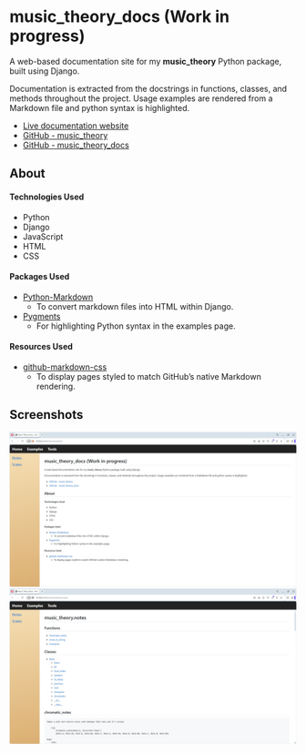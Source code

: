 # music_theory_docs (Work in progress)
A web-based documentation site for my **music_theory** Python package, built using Django.

Documentation is extracted from the docstrings in functions, classes, and methods throughout the project. Usage examples are rendered from a Markdown file and python syntax is highlighted.

- <a href="https://craigmason19.github.io/music_theory_docs/index.html" target="_blank">Live documentation website</a>
- <a href="https://github.com/CraigMason19/music_theory" target="_blank">GitHub - music_theory</a>
- <a href="https://github.com/CraigMason19/music_theory_docs" target="_blank">GitHub - music_theory_docs</a>
 
## About

#### Technologies Used
- Python
- Django
- JavaScript
- HTML
- CSS

#### Packages Used
- [Python-Markdown](https://python-markdown.github.io)
    - To convert markdown files into HTML within Django.
- [Pygments](https://pygments.org)
    - For highlighting Python syntax in the examples page.

#### Resources Used
- [github-markdown-css](https://github.com/sindresorhus/github-markdown-css)
    - To display pages styled to match GitHub’s native Markdown rendering.

## Screenshots
![documentation-homepage-screenshot](screenshots/documentation_home.jpg "documentation homepage")
![documentation-notespage-screenshot](screenshots/documentation_notes.jpg "notes homepage")